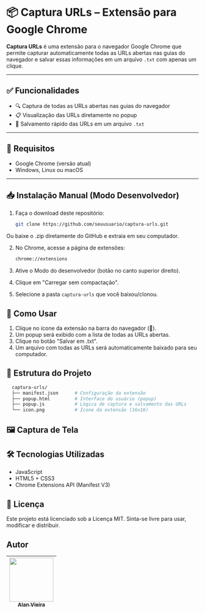 # 📦 Captura URLs – Extensão para Google Chrome

**Captura URLs** é uma extensão para o navegador Google Chrome que permite capturar automaticamente todas as URLs abertas nas guias do navegador e salvar essas informações em um arquivo `.txt` com apenas um clique.

---

## ✅ Funcionalidades

- 🔍 Captura de todas as URLs abertas nas guias do navegador
- 📋 Visualização das URLs diretamente no popup
- 💾 Salvamento rápido das URLs em um arquivo `.txt`

---

## 🧰 Requisitos

- Google Chrome (versão atual)
- Windows, Linux ou macOS

---

## 📥 Instalação Manual (Modo Desenvolvedor)

1. Faça o download deste repositório:

   ```bash
   git clone https://github.com/seuusuario/captura-urls.git
Ou baixe o .zip diretamente do GitHub e extraia em seu computador.

2. No Chrome, acesse a página de extensões:
  
    ```bash
    chrome://extensions

3. Ative o Modo do desenvolvedor (botão no canto superior direito).
4. Clique em "Carregar sem compactação".
5. Selecione a pasta `captura-urls` que você baixou/clonou.

## 🚀 Como Usar

1. Clique no ícone da extensão na barra do navegador (🔗).
2. Um popup será exibido com a lista de todas as URLs abertas.
3. Clique no botão "Salvar em .txt".
4. Um arquivo com todas as URLs será automaticamente baixado para seu computador.

## 📁 Estrutura do Projeto
    
  ```bash
    captura-urls/
    ├── manifest.json      # Configuração da extensão
    ├── popup.html         # Interface do usuário (popup)
    ├── popup.js           # Lógica de captura e salvamento das URLs
    └── icon.png           # Ícone da extensão (16x16)
  ```


## 🖼️ Captura de Tela

## 🛠️ Tecnologias Utilizadas

- JavaScript
- HTML5 + CSS3
- Chrome Extensions API (Manifest V3)

## 📝 Licença
Este projeto está licenciado sob a Licença MIT.
Sinta-se livre para usar, modificar e distribuir.

## Autor

| [<img src="https://avatars.githubusercontent.com/alan-vieira" width=115><br><sub>Alan Vieira</sub>](https://github.com/alan-vieira) |
| :---: |
